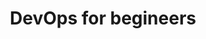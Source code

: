---
layout: ups_devops
topic: DevOps 
title: DevOps for begineers
permalink: "/upskilling_cs/devops/"
desc: This course introduces attendees to the goals, objectives, benefits, practices of a DevOps environment with hands on working sessions. The course also addresses why DevOps is a mix of cultural, process & tools movement. This sessions talks about principles and mind-sets with practical hands-on use-cases that is pivoting the software delivery landscape.





program_details : OnCampus
count: 208
course_description: This course introduces attendees to the goals, objectives, benefits, practices of a DevOps environment with hands on working sessions. The course also addresses  why DevOps is a mix of cultural, process & tools movement. This sessions talks  about principles and mind-sets with practical hands-on use-cases that is pivoting the software delivery landscape123.
learning_objective:
   description: This workshop will help the audience to gain insights into Lean application delivery practices with IT-engineering use-cases.
   points: 
    - How culturally Devops movement has brought big change in the way organizations delivery software today
    - How DevOps thinking is pivoting organizations to deliver faster applications & features to its customers.
    - How DevOps automation and Continuous Delivery solutions accelerate application build, test and release.
    - How these practices help development organizations to validate their release candidates more quickly
    - How faster feedback loops help the developers to identify errors and turnaround fix faster.
    - Working sessions on the delivery orchestration tools
    - How the Ops teams are able to have better predictability & stability in managing organizations IT eco-system.
    - How Cost of Ops has significantly go down with the level of abstraction of these solutions.









audience: 
 - Anyone interested in acquiring a high level knowledge about DevOps 
 - Software developers, test engineers, managers, consultants or anyone involved in application development 
 - IT Operations teams, management, professionals and consultants 
 - Managed service providers 
 - Service Management process owners, process managers and consultants 
 - IT professionals working within, or about to enter, an Agile environment 
 - Senior Managers who want to understand the benefits of adopting a DevOps culture 
 - Business stakeholders interested in learning about DevOps
 







Course_Details:
   Introduction_Overview: 
    - DevOps Evolution
    - IT friction, Dev & Ops world problems
    - Change is constant
     
   challenges: 
    - Knowing is half the battle
    - Breaking old habits
    - Learned helplessness
    - Combating Myth and rumours

   methods_tools: 
    - Systems thinking
    - Flow thinking
    - Visualization
    - Feedback loops
    - Continuous Improvement
    
   Prescriptive_Adaptive_process: 
    - Overstating & Underfinishing
    - Best of both the world Scrum & Kanban
    - Scrum & XP
    - Test Driven Development
    - Actionable Metrics
   
   Level_of_Abstraction:
    - Build & Test applications faster
    - Why PaaS
    - Few players in the market
    - New trends

   Project_Management:
    - Introduction to a team collaboration software like Confluence
    - Capturing requirements
    - Create issues
    - Track releases
    - Enabling Agile development with a tool oriented approach

   Version_Control:
    - Git working session with multiple use cases
    - VSS/SVN/CVS migration to Git working session with use cases
   
   Continuous_Integration:
    -  CI server Working session - Jenkins
    -   Implementing CI & CD using cloudbees
    -     How to write an automated Build scripts
   
   Infrastructure_Automation:
    -  Infrastructure as a code
    -  Overview of Chef as a case study with working session
    -  Automate Build, deploy and management of infrastructure using Chef - Use cases

   Deployment_Automation:
    -   Automated Release/Deploy
    -   Automated Verification
    -   Automated Promote
    -   Passive monitoring
    -    Scripted rollback
   
   Monitoring:
    -  Monitor infrastructure resources
    -  Log monitoring
    -  Visibility into resource utilization, operational performance and overall demand patterns
    -   Metrics, including CPU utilization, disk I/O and network traffic
    -   Custom Metrics

   




---